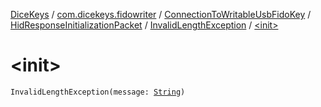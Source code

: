[DiceKeys](../../../../index.md) / [com.dicekeys.fidowriter](../../../index.md) / [ConnectionToWritableUsbFidoKey](../../index.md) / [HidResponseInitializationPacket](../index.md) / [InvalidLengthException](index.md) / [&lt;init&gt;](./-init-.md)

# &lt;init&gt;

`InvalidLengthException(message: `[`String`](https://kotlinlang.org/api/latest/jvm/stdlib/kotlin/-string/index.html)`)`